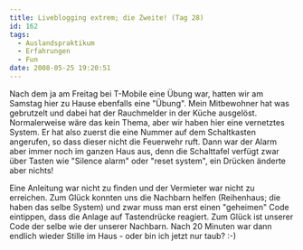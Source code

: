 ```yaml
---
title: Liveblogging extrem; die Zweite! (Tag 28)
id: 162
tags:
  - Auslandspraktikum
  - Erfahrungen
  - Fun
date: 2008-05-25 19:20:51
---
```


Nach dem ja am Freitag bei T-Mobile eine Übung war, hatten wir am Samstag hier zu Hause ebenfalls eine "Übung". Mein Mitbewohner hat was gebrutzelt und dabei hat der Rauchmelder in der Küche ausgelöst. Normalerweise wäre das kein Thema, aber wir haben hier eine vernetztes System. Er hat also zuerst die eine Nummer auf dem Schaltkasten angerufen, so dass dieser nicht die Feuerwehr ruft. Dann war der Alarm aber immer noch im ganzen Haus aus, denn die Schalttafel verfügt zwar über Tasten wie "Silence alarm" oder "reset system", ein Drücken änderte aber nichts!

Eine Anleitung war nicht zu finden und der Vermieter war nicht zu erreichen. Zum Glück konnten uns die Nachbarn helfen (Reihenhaus; die haben das selbe System) und zwar muss man erst einen "geheimen" Code eintippen, dass die Anlage auf Tastendrücke reagiert. Zum Glück ist unserer Code der selbe wie der unserer Nachbarn. Nach 20 Minuten war dann endlich wieder Stille im Haus - oder bin ich jetzt nur taub? :-)